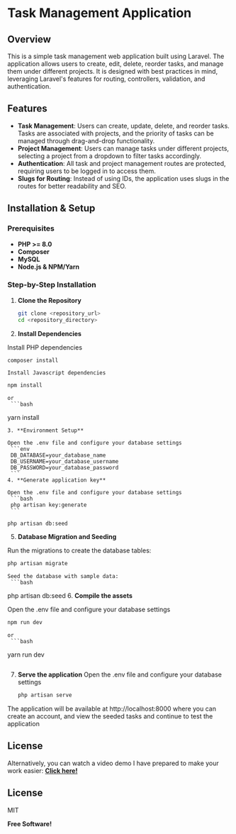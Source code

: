 # Task Management Application

## Overview
This is a simple task management web application built using Laravel. The application allows users to create, edit, delete, reorder tasks, and manage them under different projects. It is designed with best practices in mind, leveraging Laravel's features for routing, controllers, validation, and authentication.

## Features
- **Task Management**: Users can create, update, delete, and reorder tasks. Tasks are associated with projects, and the priority of tasks can be managed through drag-and-drop functionality.
- **Project Management**: Users can manage tasks under different projects, selecting a project from a dropdown to filter tasks accordingly.
- **Authentication**: All task and project management routes are protected, requiring users to be logged in to access them.
- **Slugs for Routing**: Instead of using IDs, the application uses slugs in the routes for better readability and SEO.

## Installation & Setup

### Prerequisites
- **PHP >= 8.0**
- **Composer**
- **MySQL**
- **Node.js & NPM/Yarn**

### Step-by-Step Installation

1. **Clone the Repository**
   ```bash
   git clone <repository_url>
   cd <repository_directory>
   ```
2. **Install Dependencies**

Install PHP dependencies
   ```bash
   composer install
   ```
    
    Install Javascript dependencies
   ```bash
   npm install
   ```
    or
     ```bash
   yarn install
   ```
3. **Environment Setup**

Open the .env file and configure your database settings
    ```env
    DB_DATABASE=your_database_name
    DB_USERNAME=your_database_username
    DB_PASSWORD=your_database_password
    ```
4. **Generate application key**

Open the .env file and configure your database settings
    ```bash
    php artisan key:generate
    ```

   php artisan db:seed
   ```
5. **Database Migration and Seeding**

Run the migrations to create the database tables:
   ```bash
   php artisan migrate
   ```
    Seed the database with sample data:
     ```bash
   php artisan db:seed
6. **Compile the assets**

Open the .env file and configure your database settings
   ```bash
   npm run dev
   ```
    or
     ```bash
   yarn run dev

   ```bash

   ```
   
   
7. **Serve the application**
Open the .env file and configure your database settings
    ```bash
    php artisan serve
    ```

The application will be available at http://localhost:8000 where you can create an account, and view the seeded tasks and continue to test the application 

## License
Alternatively, you can watch a video demo I have prepared to make your work easier:
**[Click here!](https://drive.google.com/file/d/1oZPYTUphqiokfbHQGYEDwdYC9BXleK5W/view?usp=sharing)**



## License

MIT

**Free Software!**


